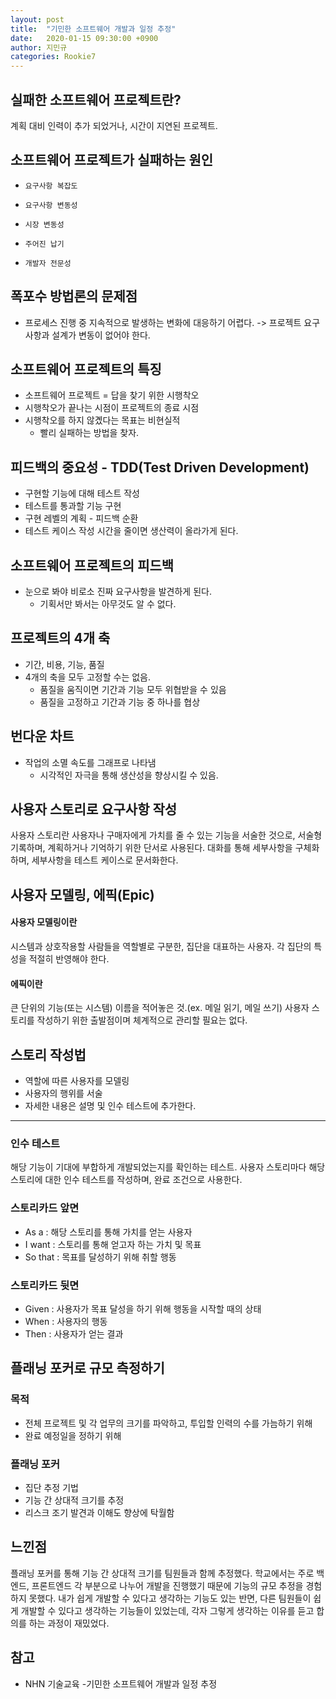 ```yaml
---
layout: post
title:  "기민한 소프트웨어 개발과 일정 추정"
date:   2020-01-15 09:30:00 +0900
author: 지민규
categories: Rookie7
---
```

## 실패한 소프트웨어 프로젝트란?
 계획 대비 인력이 추가 되었거나, 시간이 지연된 프로젝트.

## 소프트웨어 프로젝트가 실패하는 원인

*     요구사항 복잡도
*     요구사항 변동성
*     시장 변동성
*     주어진 납기
*     개발자 전문성

## 폭포수 방법론의 문제점

* 프로세스 진행 중 지속적으로 발생하는 변화에 대응하기 어렵다.
 -> 프로젝트 요구사항과 설계가 변동이 없어야 한다.
 
## 소프트웨어 프로젝트의 특징

*  소프트웨어 프로젝트 = 답을 찾기 위한 시행착오
*  시행착오가 끝나는 시점이 프로젝트의 종료 시점
*  시행착오를 하지 않곘다는 목표는 비현실적
    *  빨리 실패하는 방법을 찾자.
  
## 피드백의 중요성 - TDD(Test Driven Development)

* 구현할 기능에 대해 테스트 작성
* 테스트를 통과할 기능 구현
* 구현 레벨의 계획 - 피드백 순환
* 테스트 케이스 작성 시간을 줄이면 생산력이 올라가게 된다.

## 소프트웨어 프로젝트의 피드백

* 눈으로 봐야 비로소 진짜 요구사항을 발견하게 된다.
    * 기획서만 봐서는 아무것도 알 수 없다.

## 프로젝트의 4개 축

* 기간, 비용, 기능, 품질
* 4개의 축을 모두 고정할 수는 없음.
    * 품질을 움직이면 기간과 기능 모두 위협받을 수 있음
    * 품질을 고정하고 기간과 기능 중 하나를 협상

## 번다운 차트

* 작업의 소멸 속도를 그래프로 나타냄
    *  시각적인 자극을 통해 생산성을 향상시킬 수 있음.


## 사용자 스토리로 요구사항 작성
사용자 스토리란 사용자나 구매자에게 가치를 줄 수 있는 기능을 서술한 것으로, 서술형 기록하며, 계획하거나 기억하기 위한 단서로 사용된다. 대화를 통해 세부사항을 구체화하며, 세부사항을 테스트 케이스로 문서화한다. 

## 사용자 모델링, 에픽(Epic)
#### 사용자 모델링이란
시스템과 상호작용할 사람들을 역할별로 구분한, 집단을 대표하는 사용자. 각 집단의 특성을 적절히 반영해야 한다.
#### 에픽이란
큰 단위의 기능(또는 시스템) 이름을 적어놓은 것.(ex. 메일 읽기, 메일 쓰기) 사용자 스토리를 작성하기 위한 출발점이며 체계적으로 관리할 필요는 없다.


## 스토리 작성법
* 역할에 따른 사용자를 모델링
* 사용자의 행위를 서술
* 자세한 내용은 설명 및 인수 테스트에 추가한다.
---
### 인수 테스트
해당 기능이 기대에 부합하게 개발되었는지를 확인하는 테스트. 사용자 스토리마다 해당 스토리에 대한 인수 테스트를 작성하며, 완료 조건으로 사용한다.

### 스토리카드 앞면
* As a : 해당 스토리를 통해 가치를 얻는 사용자 
* I want : 스토리를 통해 얻고자 하는 가치 및 목표 
* So that : 목표를 달성하기 위해 취할 행동

 ### 스토리카드 뒷면
 * Given : 사용자가 목표 달성을 하기 위해 행동을 시작할 때의 상태
 * When : 사용자의 행동
 * Then : 사용자가 얻는 결과

## 플래닝 포커로 규모 측정하기
### 목적
* 전체 프로젝트 및 각 업무의 크기를 파악하고, 투입할 인력의 수를 가늠하기 위해
* 완료 예정일을 정하기 위해

### 플래닝 포커
* 집단 추정 기법
* 기능 간 상대적 크기를 추정
* 리스크 조기 발견과 이해도 향상에 탁월함


## 느낀점
플래닝 포커를 통해 기능 간 상대적 크기를 팀원들과 함께 추정했다. 학교에서는 주로 백엔드, 프론트엔드 각 부분으로 나누어 개발을 진행했기 때문에 기능의 규모 추정을 경험하지 못했다. 내가 쉽게 개발할 수 있다고 생각하는 기능도 있는 반면, 다른 팀원들이 쉽게 개발할 수 있다고 생각하는 기능들이 있었는데, 각자 그렇게 생각하는 이유를 듣고 합의를 하는 과정이 재밌었다.


## 참고
* NHN 기술교육 -기민한 소프트웨어 개발과 일정 추정
